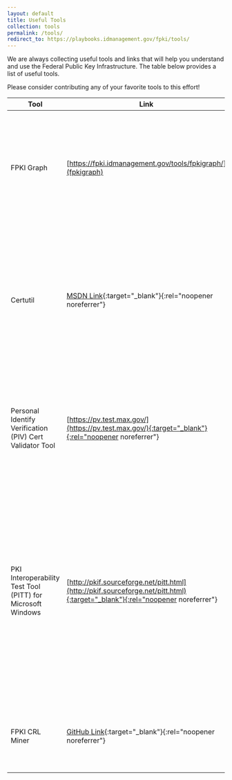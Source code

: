 ```yaml
---
layout: default
title: Useful Tools
collection: tools
permalink: /tools/
redirect_to: https://playbooks.idmanagement.gov/fpki/tools/
---
```


We are always collecting useful tools and links that will help you understand and use the Federal Public Key Infrastructure. The table below provides a list of useful tools.

Please consider contributing any of your favorite tools to this effort!

**Tool** | **Link** | **Purpose/Use** | **Audience**
--- | --- | --- | ---
FPKI Graph | [https://fpki.idmanagement.gov/tools/fpkigraph/](fpkigraph) | This is an interactive website that is updated weekly to display the hundreds of certification authorities that make up the FPKI and how they are connected. | Program Managers; System Engineers
Certutil | [MSDN Link](https://docs.microsoft.com/en-us/windows-server/administration/windows-commands/certutil){:target="_blank"}{:rel="noopener noreferrer"} |  Certutil.exe is a Microsoft Windows command-line utility that provides many uses including exporting PIV certificates and validating certificates Example of using the certutil command to verify PIV certificates |  System Engineers
Personal Identify Verification (PIV) Cert Validator Tool | [https://pv.test.max.gov/](https://pv.test.max.gov/){:target="_blank"}{:rel="noopener noreferrer"} | The PIV Certificate Validator is a web site application hosted by Max.gov. It assists in verifying the certificates found on a PIV card. | System Engineers
PKI Interoperability Test Tool (PITT) for Microsoft Windows | [http://pkif.sourceforge.net/pitt.html](http://pkif.sourceforge.net/pitt.html){:target="_blank"}{:rel="noopener noreferrer"} | The PKI Interoperability Test Tool (PITT) is a utility intended for PKI integrators. It allows inspection and troubleshooting of certification path processing for a given PKI using both PKIF and Microsoft CAPI. It’s especially useful for identifying a portion of your PKI that may be causing performance problems. | System Engineers
FPKI CRL Miner | [GitHub Link](https://github.com/grandamp/CRLMiner){:target="_blank"}{:rel="noopener noreferrer"} | A work in progress Open Source GitHub repository to validate all HTTP CRL URLs for the Federal PKI. | System Engineers 
